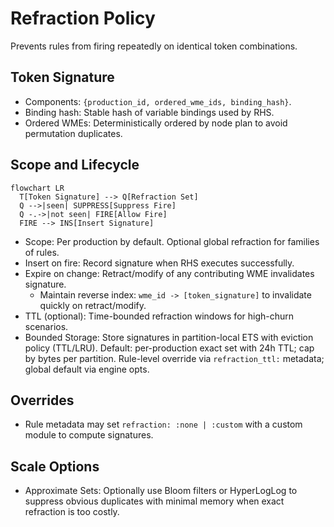 # Refraction Policy

Prevents rules from firing repeatedly on identical token combinations.

## Token Signature

- Components: `{production_id, ordered_wme_ids, binding_hash}`.
- Binding hash: Stable hash of variable bindings used by RHS.
- Ordered WMEs: Deterministically ordered by node plan to avoid permutation duplicates.

## Scope and Lifecycle

```mermaid
flowchart LR
  T[Token Signature] --> Q[Refraction Set]
  Q -->|seen| SUPPRESS[Suppress Fire]
  Q -.->|not seen| FIRE[Allow Fire]
  FIRE --> INS[Insert Signature]
```

- Scope: Per production by default. Optional global refraction for families of rules.
- Insert on fire: Record signature when RHS executes successfully.
- Expire on change: Retract/modify of any contributing WME invalidates signature.
  - Maintain reverse index: `wme_id -> [token_signature]` to invalidate quickly on retract/modify.
- TTL (optional): Time-bounded refraction windows for high-churn scenarios.
- Bounded Storage: Store signatures in partition-local ETS with eviction policy (TTL/LRU). Default: per-production exact set with 24h TTL; cap by bytes per partition. Rule-level override via `refraction_ttl:` metadata; global default via engine opts.

## Overrides

- Rule metadata may set `refraction: :none | :custom` with a custom module to compute signatures.

## Scale Options

- Approximate Sets: Optionally use Bloom filters or HyperLogLog to suppress obvious duplicates with minimal memory when exact refraction is too costly.
